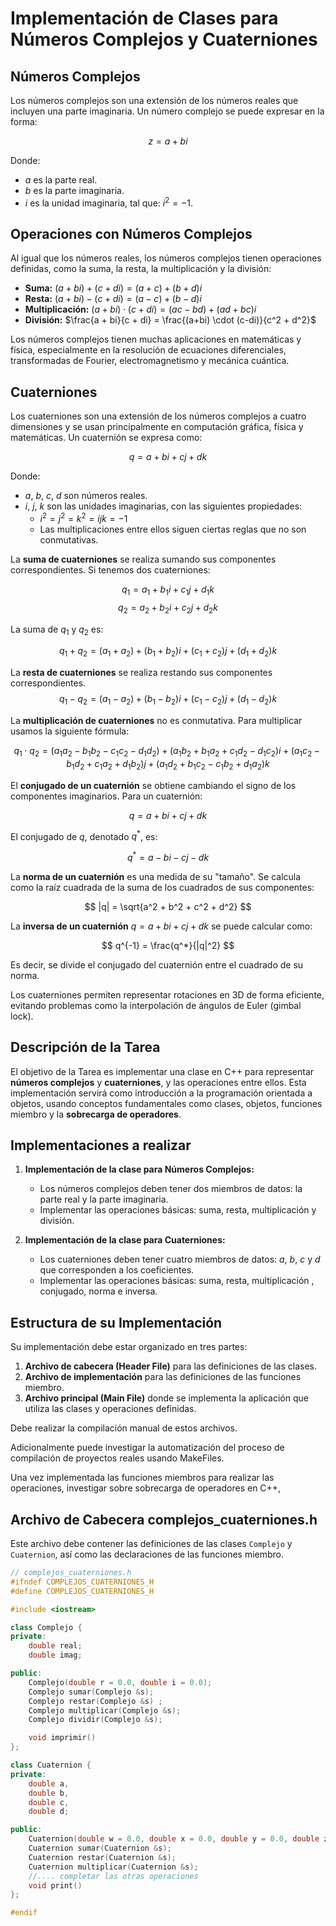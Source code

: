 # Implementación de Clases para Números Complejos y Cuaterniones

## Números Complejos

Los números complejos son una extensión de los números reales que incluyen una parte imaginaria. Un número complejo se puede expresar en la forma:

$$
z = a + bi
$$

Donde:
- $a$ es la parte real.
- $b$ es la parte imaginaria.
- $i$ es la unidad imaginaria, tal que:  $i^2 = -1$.

## Operaciones con Números Complejos

Al igual que los números reales, los números complejos tienen operaciones definidas, como la suma, la resta, la multiplicación y la división:

- **Suma:** $(a + bi) + (c + di) = (a+c) + (b+d)i$
- **Resta:** $(a + bi) - (c + di) = (a-c) + (b-d)i$
- **Multiplicación:** $(a + bi) \cdot (c + di) = (ac - bd) + (ad + bc)i$
- **División:** $\frac{a + bi}{c + di} = \frac{(a+bi) \cdot (c-di)}{c^2 + d^2}$

Los números complejos tienen muchas aplicaciones en matemáticas y física, especialmente en la resolución de ecuaciones diferenciales, transformadas de Fourier, electromagnetismo y mecánica cuántica.

## Cuaterniones

Los cuaterniones son una extensión de los números complejos a cuatro dimensiones y se usan principalmente en computación gráfica, física y matemáticas. Un cuaternión se expresa como:

$$
q = a + bi + cj + dk
$$

Donde:
- $a$, $b$, $c$, $d$ son números reales.
- $i$, $j$, $k$ son las unidades imaginarias, con las siguientes propiedades:
  - $i^2 = j^2 = k^2 = ijk = -1$
  - Las multiplicaciones entre ellos siguen ciertas reglas que no son conmutativas.

La **suma de cuaterniones** se realiza sumando sus componentes correspondientes. Si tenemos dos cuaterniones:

$$
q_1 = a_1 + b_1i + c_1j + d_1k
$$
$$
q_2 = a_2 + b_2i + c_2j + d_2k
$$

La suma de $q_1$ y $q_2$ es:

$$
q_1 + q_2 = (a_1 + a_2) + (b_1 + b_2)i + (c_1 + c_2)j + (d_1 + d_2)k
$$

La **resta de cuaterniones** se realiza restando sus componentes correspondientes. 
$$
q_1 - q_2 = (a_1 - a_2) + (b_1 - b_2)i + (c_1 - c_2)j + (d_1 - d_2)k
$$

La **multiplicación de cuaterniones** no es conmutativa. Para multiplicar usamos la siguiente fórmula:

$$
q_1 \cdot q_2 = (a_1a_2 - b_1b_2 - c_1c_2 - d_1d_2) + (a_1b_2 + b_1a_2 + c_1d_2 - d_1c_2)i + (a_1c_2 - b_1d_2 + c_1a_2 + d_1b_2)j + (a_1d_2 + b_1c_2 - c_1b_2 + d_1a_2)k
$$

El **conjugado de un cuaternión** se obtiene cambiando el signo de los componentes imaginarios. Para un cuaternión:

$$
q = a + bi + cj + dk
$$

El conjugado de $q$, denotado $q^*$, es:

$$
q^* = a - bi - cj - dk
$$


La **norma de un cuaternión** es una medida de su "tamaño". Se calcula como la raíz cuadrada de la suma de los cuadrados de sus componentes:

$$
|q| = \sqrt{a^2 + b^2 + c^2 + d^2}
$$

La **inversa de un cuaternión** $q = a + bi + cj + dk$ se puede calcular como:

$$
q^{-1} = \frac{q^*}{|q|^2}
$$

Es decir, se divide el conjugado del cuaternión entre el cuadrado de su norma. 

Los cuaterniones permiten representar rotaciones en 3D de forma eficiente, evitando problemas como la interpolación de ángulos de Euler (gimbal lock).
   

## Descripción de la Tarea

El objetivo de la Tarea es implementar una clase en C++ para representar **números complejos** y **cuaterniones**, y las operaciones entre ellos. Esta implementación servirá como introducción a la programación orientada a objetos, usando conceptos fundamentales como clases, objetos, funciones miembro y la **sobrecarga de operadores**.

## Implementaciones a realizar

1. **Implementación de la clase para Números Complejos:**
   - Los números complejos deben tener dos miembros de datos: la parte real y la parte imaginaria.
   - Implementar las operaciones básicas: suma, resta, multiplicación y división.

2. **Implementación de la clase para Cuaterniones:**
   - Los cuaterniones deben tener cuatro miembros de datos: $a$, $b$, $c$ y $d$ que corresponden a los coeficientes.
   - Implementar las operaciones básicas: suma, resta, multiplicación , conjugado, norma e inversa.

## Estructura de su Implementación

 Su implementación debe estar organizado en tres partes:

1. **Archivo de cabecera (Header File)** para las definiciones de las clases.
2. **Archivo de implementación** para las definiciones de las funciones miembro.
3. **Archivo principal (Main File)** donde se implementa la aplicación que utiliza las clases y operaciones definidas.

Debe realizar la compilación manual de estos archivos. 

Adicionalmente puede investigar la automatización del proceso de compilación de proyectos reales usando MakeFiles.

Una vez implementada las funciones miembros para realizar las operaciones, investigar sobre  sobrecarga de operadores en C++, 



## Archivo de Cabecera complejos_cuaterniones.h
 Este archivo debe contener las definiciones de las clases `Complejo` y `Cuaternion`, así como las declaraciones de las funciones miembro.

```cpp
// complejos_cuaterniones.h
#ifndef COMPLEJOS_CUATERNIONES_H
#define COMPLEJOS_CUATERNIONES_H

#include <iostream>

class Complejo {
private:
    double real; 
    double imag;

public:
    Complejo(double r = 0.0, double i = 0.0);
    Complejo sumar(Complejo &s); 
    Complejo restar(Complejo &s) ;
    Complejo multiplicar(Complejo &s); 
    Complejo dividir(Complejo &s);

    void imprimir() 
};

class Cuaternion {
private:
    double a,
    double b,
    double c,
    double d;

public:
    Cuaternion(double w = 0.0, double x = 0.0, double y = 0.0, double z = 0.0);
    Cuaternion sumar(Cuaternion &s);
    Cuaternion restar(Cuaternion &s);
    Cuaternion multiplicar(Cuaternion &s);
    //.... completar las otras operaciones
    void print() 
};

#endif
